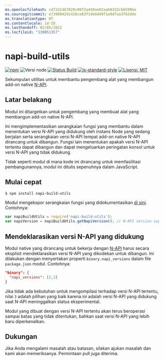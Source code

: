 ```yaml
---
ms.openlocfilehash: cd72d1467028c08f2a449ae82aab8332c66599be
ms.sourcegitcommit: e739004291428ce83f14b9d49f1e9dfaa3762dde
ms.translationtype: HT
ms.contentlocale: id-ID
ms.lasthandoff: 02/05/2022
ms.locfileid: "138051357"
---
```

# <a name="napi-build-utils"></a>napi-build-utils

[![npm](https://img.shields.io/npm/v/napi-build-utils.svg)](https://www.npmjs.com/package/napi-build-utils)
![Versi node](https://img.shields.io/node/v/prebuild.svg)
[![Status Build](https://travis-ci.org/inspiredware/napi-build-utils.svg?branch=master)](https://travis-ci.org/inspiredware/napi-build-utils) 
[![js-standard-style](https://img.shields.io/badge/code%20style-standard-brightgreen.svg)](http://standardjs.com/) 
[![Lisensi: MIT](https://img.shields.io/badge/License-MIT-yellow.svg)](https://opensource.org/licenses/MIT) 

Sekumpulan utilitas untuk membantu pengembang alat yang membangun add-on native [N-API](https://nodejs.org/api/n-api.html#n_api_n_api).

## <a name="background"></a>Latar belakang

Modul ini ditargetkan untuk pengembang yang membuat alat yang membangun add-on native N-API. 

Ini mengimplementasikan serangkaian fungsi yang membantu dalam menentukan versi N-API yang didukung oleh instans Node yang sedang berjalan serta serangkaian versi N-API tempat add-on native N-API dirancang untuk dibangun. Fungsi lain menentukan apakah versi N-API tertentu dapat dibangun dan dapat mengeluarkan peringatan konsol untuk versi N-API yang tidak didukung. 

Tidak seperti modul di mana kode ini dirancang untuk memfasilitasi pembangunannya, modul ini ditulis sepenuhnya dalam JavaScript. 

## <a name="quick-start"></a>Mulai cepat

```bash
$ npm install napi-build-utils
```

Modul mengekspor serangkaian fungsi yang didokumentasikan [di sini](./index.md). Contohnya:

```javascript
var napiBuildUtils = require('napi-build-utils');
var napiVersion = napiBuildUtils.getNapiVersion(); // N-API version supported by Node, or undefined.
```

## <a name="declaring-supported-n-api-versions"></a>Mendeklarasikan versi N-API yang didukung

Modul native yang dirancang untuk bekerja dengan [N-API](https://nodejs.org/api/n-api.html#n_api_n_api) harus secara eksplisit mendeklarasikan versi N-API yang dikodekan untuk dibangun. Ini dilakukan dengan menyertakan properti `binary.napi_versions` dalam file `package.json` modul. Contohnya:

```json
"binary": {
  "napi_versions": [2,3]
}
``` 

Jika tidak ada kebutuhan untuk mengompilasi terhadap versi N-API tertentu, nilai `3` adalah pilihan yang baik karena ini adalah versi N-API yang didukung saat N-API meninggalkan status eksperimental. 

Modul yang dibuat dengan versi N-API tertentu akan terus beroperasi sampai batas yang tidak ditentukan, bahkan saat versi N-API yang lebih baru diperkenalkan. 

## <a name="support"></a>Dukungan

Jika Anda mengalami masalah atau batasan, silakan ajukan masalah dan kami akan memeriksanya. Permintaan pull juga diterima.  
